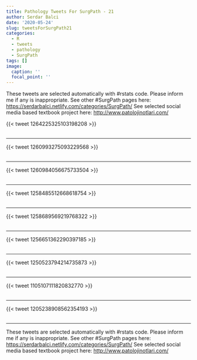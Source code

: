 ```yaml
---
title: Pathology Tweets For SurgPath - 21
author: Serdar Balci
date: '2020-05-24'
slug: tweetsForSurgPath21
categories:
  - R
  - tweets
  - pathology
  - SurgPath
tags: []
image:
  caption: ''
  focal_point: ''
---
```



These tweets are selected automatically with #rstats code. Please inform me if any is inappropriate.
See other #SurgPath pages here: https://serdarbalci.netlify.com/categories/SurgPath/ 
See selected social media based textbook project here: http://www.patolojinotlari.com/

{{< tweet 1264225325103198208 >}}
<br>
<br>
<hr>
{{< tweet 1260993275093229568 >}}
<br>
<br>
<hr>
{{< tweet 1260984056675733504 >}}
<br>
<br>
<hr>
{{< tweet 1258485512668618754 >}}
<br>
<br>
<hr>
{{< tweet 1258689569219768322 >}}
<br>
<br>
<hr>
{{< tweet 1256651362290397185 >}}
<br>
<br>
<hr>
{{< tweet 1250523794214735873 >}}
<br>
<br>
<hr>
{{< tweet 1105107111820832770 >}}
<br>
<br>
<hr>
{{< tweet 1205238908562354193 >}}
<br>
<br>
<hr>


These tweets are selected automatically with #rstats code. Please inform me if any is inappropriate.
See other #SurgPath pages here: https://serdarbalci.netlify.com/categories/SurgPath/ 
See selected social media based textbook project here: http://www.patolojinotlari.com/
